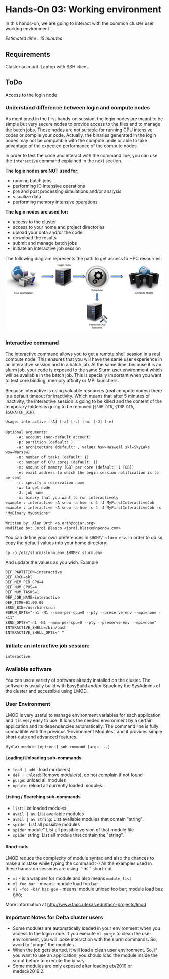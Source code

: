 <!--
Copyright (C) 2017 Jordi Blasco
Permission is granted to copy, distribute and/or modify this document
under the terms of the GNU Free Documentation License, Version 1.3
or any later version published by the Free Software Foundation;
with no Invariant Sections, no Front-Cover Texts, and no Back-Cover Texts.
A copy of the license is included in the section entitled "GNU
Free Documentation License".

HPCNow!, hereby disclaims all copyright interest in this document
`hpcnow-labs' written by Jordi Blasco.
-->
# Hands-On 03: Working environment

In this hands-on, we are going to interact with the common cluster user working environment.

*Estimated time : 15 minutes*

## Requirements
Cluster account.
Laptop with SSH client.

## ToDo
Access to the login node

### Understand difference between login and compute nodes

As mentioned in the first hands-on session, the login nodes are meant to be simple but very secure nodes to provide access to the files and to manage the batch jobs.
Those nodes are not suitable for running CPU intensive codes or compile your code. Actually, the binaries generated in the login nodes may not be compatible with the compute node or able to take advantage of the expected performance of the compute nodes.

In order to test the code and interact with the command line, you can use the ```interactive``` command explained in the next section.

**The login nodes are NOT used for:**
 - running batch jobs
 - performing IO intensive operations
 - pre and post processing simulations and/or analysis
 - visualize data
 - performing memory intensive operations

**The login nodes are used for:**
 - access to the cluster
 - access to your home and project directories
 - upload your data and/or the code
 - download the results
 - submit and manage batch jobs
 - initiate an interactive job session

The following diagram represents the path to get access to HPC resources:
![User Environment](images/user_environment.png?raw=true "User Environment")

### Interactive command
The interactive command allows you to get a remote shell session in a real compute node. This ensures that you will have the same user experience in an interactive session and in a batch job. At the same time, because it is an slurm job, your code is exposed to the same Slurm user environment which will be available in the batch job.
This is specially important when you want to test core binding, memory affinity or MPI launchers.

Because interactive is using valuable resources (real compute nodes) there is a default timeout for inactivity. Which means that after 5 minutes of inactivity, the interactive session is going to be killed and the content of the temporary folders is going to be removed (```$SHM_DIR```, ```$TMP_DIR```, ```$SCRATCH_DIR```).

```
Usage: interactive [-A] [-a] [-c] [-m] [-J] [-e]

Optional arguments:
     -A: account (non-default account)
     -p: partition (default: )
     -a: architecture (default: , values hsw=Haswell skl=SkyLake wsw=Warsaw)
     -n: number of tasks (default: 1)
     -c: number of CPU cores (default: 1)
     -m: amount of memory (GB) per core (default: 1 [GB])
     -e: email address to which the begin session notification is to be sent
     -r: specify a reservation name
     -w: target node
     -J: job name
     -x: binary that you want to run interactively
example : interactive -A snow -a hsw -c 4 -J MyFirstInteractiveJob
example : interactive -A snow -a hsw -c 4 -J MyFirstInteractiveJob -x "MyBinary MyOptions"

Written by: Alan Orth <a.orth@cgiar.org>
Modified by: Jordi Blasco <jordi.blasco@hpcnow.com>
```

You can define your own preferences in ```$HOME/.slurm.env```. In order to do so, copy the default values into your home directory:

```
cp -p /etc/slurm/slurm.env $HOME/.slurm.env
```
And update the values as you wish. Example

```
DEF_PARTITION=interactive
DEF_ARCH=skl
DEF_MEM_PER_CPU=4
DEF_NUM_CPUS=4
DEF_NUM_TASKS=1
DEF_JOB_NAME=interactive
DEF_TIME=01:00:00
SRUN_BIN=/usr/bin/srun
#SRUN_OPTS="-n1 -N1 --mem-per-cpu=0 --pty --preserve-env --mpi=none -x11"
SRUN_OPTS="-n1 -N1 --mem-per-cpu=0 --pty --preserve-env --mpi=none"
INTERACTIVE_SHELL=/bin/bash
INTERACTIVE_SHELL_OPTS=" "
```

### Initiate an interactive job session:

```
interactive
```

### Available software
You can use a variety of software already installed on the cluster. The software is usually build with EasyBuild and/or Spack by the SysAdmins of the cluster and accessible using LMOD.

### User Environment
LMOD is very useful to manage environment variables for each application and it is very easy to use. It loads the needed environment by a certain application and its dependencies automatically. The command line is fully compatible with the previous 'Environment Modules', and it provides simple short-cuts and advanced features.

Syntax :```module [options] sub-command [args ...]```

#### Loading/Unloading sub-commands
* ```load | add``` : load module(s)
* ```del | unload```: Remove module(s), do not complain if not found
* ```purge```: unload all modules
* ```update```: reload all currently loaded modules.

#### Listing / Searching sub-commands
* ```list```: List loaded modules
* ```avail | av```: List available modules
* ```avail | av string```: List available modules that contain "string".
* ```spider```: List all possible modules
* ```spider``` module" List all possible version of that module file
* ```spider``` string: List all module that contain the "string".

#### Short-cuts
LMOD reduce the complexity of module syntax and also the chances to make a mistake while typing the command :-)
All the examples used in these hands-on sessions are using ```ml`` short-cut.
* ```ml``` - is a wrapper for module and also means ```module list```
* ```ml foo bar``` - means: module load foo bar
* ```ml -foo -bar baz goo``` - means: module unload foo bar; module load baz goo;

More information at http://www.tacc.utexas.edu/tacc-projects/lmod

### Important Notes for Delta cluster users
* Some modules are automatically loaded in your environment when you access to the login node. If you execute ```ml purge``` to clean the user environment, you will loose interaction with the slurm commands. So, avoid to "purge" the modules.
* When the job gets started, it will load a clean user environment. So, if you want to use an application, you should load the module inside the script before to execute the binary.
* Some modules are only exposed after loading eb/2019 or medsci/2019.2. 
